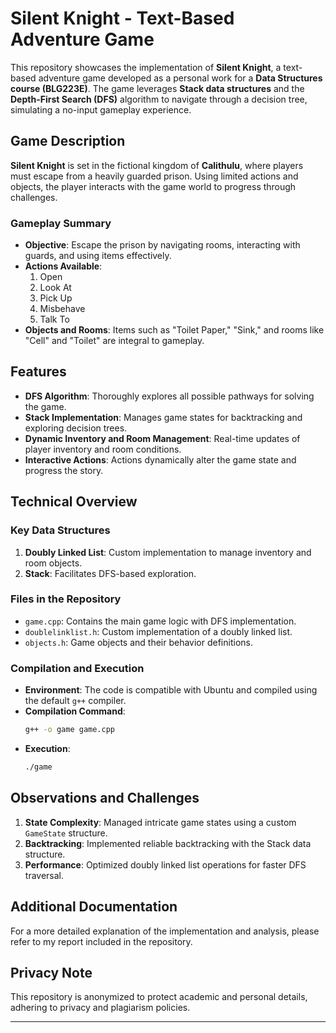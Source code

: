 
# Silent Knight - Text-Based Adventure Game

This repository showcases the implementation of **Silent Knight**, a text-based adventure game developed as a personal work for a **Data Structures course (BLG223E)**. The game leverages **Stack data structures** and the **Depth-First Search (DFS)** algorithm to navigate through a decision tree, simulating a no-input gameplay experience.

## Game Description

**Silent Knight** is set in the fictional kingdom of **Calithulu**, where players must escape from a heavily guarded prison. Using limited actions and objects, the player interacts with the game world to progress through challenges. 

### Gameplay Summary
- **Objective**: Escape the prison by navigating rooms, interacting with guards, and using items effectively.
- **Actions Available**: 
  1. Open
  2. Look At
  3. Pick Up
  4. Misbehave
  5. Talk To
- **Objects and Rooms**: Items such as "Toilet Paper," "Sink," and rooms like "Cell" and "Toilet" are integral to gameplay.

## Features

- **DFS Algorithm**: Thoroughly explores all possible pathways for solving the game.
- **Stack Implementation**: Manages game states for backtracking and exploring decision trees.
- **Dynamic Inventory and Room Management**: Real-time updates of player inventory and room conditions.
- **Interactive Actions**: Actions dynamically alter the game state and progress the story.

## Technical Overview

### Key Data Structures
1. **Doubly Linked List**: Custom implementation to manage inventory and room objects.
2. **Stack**: Facilitates DFS-based exploration.

### Files in the Repository
- `game.cpp`: Contains the main game logic with DFS implementation.
- `doublelinklist.h`: Custom implementation of a doubly linked list.
- `objects.h`: Game objects and their behavior definitions.

### Compilation and Execution
- **Environment**: The code is compatible with Ubuntu and compiled using the default `g++` compiler.
- **Compilation Command**: 
  ```bash
  g++ -o game game.cpp
  ```
- **Execution**:
  ```bash
  ./game
  ```

## Observations and Challenges

1. **State Complexity**: Managed intricate game states using a custom `GameState` structure.
2. **Backtracking**: Implemented reliable backtracking with the Stack data structure.
3. **Performance**: Optimized doubly linked list operations for faster DFS traversal.

## Additional Documentation

For a more detailed explanation of the implementation and analysis, please refer to my report included in the repository.

## Privacy Note

This repository is anonymized to protect academic and personal details, adhering to privacy and plagiarism policies.

---


